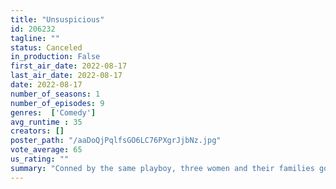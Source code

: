 ```yaml
---
title: "Unsuspicious"
id: 206232
tagline: ""
status: Canceled
in_production: False
first_air_date: 2022-08-17
last_air_date: 2022-08-17
date: 2022-08-17
number_of_seasons: 1
number_of_episodes: 9
genres:  ['Comedy']
avg_runtime : 35
creators: []
poster_path: "/aaDoQjPqlfsGO6LC76PXgrJjbNz.jpg"
vote_average: 65
us_rating: ""
summary: "Conned by the same playboy, three women and their families go to his mansion to get answers — and must stay for an investigation when he’s found dead."
---
```


